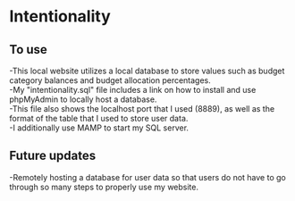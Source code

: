 # Intentionality

## To use  
-This local website utilizes a local database to store values such as budget category balances and budget allocation percentages.  
-My "intentionality.sql" file includes a link on how to install and use phpMyAdmin to locally host a database.  
-This file also shows the localhost port that I used (8889), as well as the format of the table that I used to store user data.  
-I additionally use MAMP to start my SQL server.

## Future updates
-Remotely hosting a database for user data so that users do not have to go through so many steps to properly use my website.
